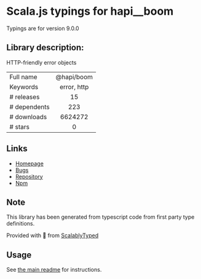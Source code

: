 
# Scala.js typings for hapi__boom

Typings are for version 9.0.0

## Library description:
HTTP-friendly error objects

|                    |                 |
| ------------------ | :-------------: |
| Full name          | @hapi/boom |
| Keywords           | error, http |
| # releases         | 15 |
| # dependents       | 223 |
| # downloads        | 6624272 |
| # stars            | 0 |

## Links
- [Homepage](https://github.com/hapijs/boom#readme)
- [Bugs](https://github.com/hapijs/boom/issues)
- [Repository](https://github.com/hapijs/boom)
- [Npm](https://www.npmjs.com/package/%40hapi%2Fboom)
    


## Note
This library has been generated from typescript code from first party type definitions.

Provided with :purple_heart: from [ScalablyTyped](https://github.com/oyvindberg/ScalablyTyped)

## Usage
See [the main readme](../../readme.md) for instructions.


